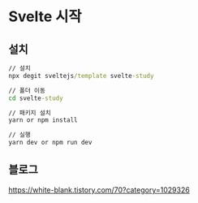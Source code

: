 # Svelte 시작

## 설치

```cmd
// 설치
npx degit sveltejs/template svelte-study

// 폴더 이동
cd svelte-study

// 패키지 설치
yarn or npm install

// 실행
yarn dev or npm run dev
```

## 블로그

<https://white-blank.tistory.com/70?category=1029326>
